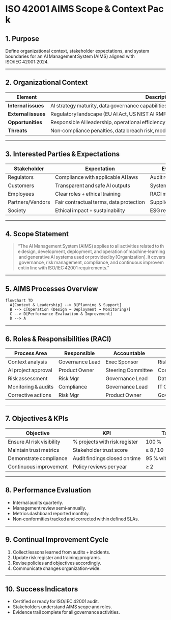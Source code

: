 # ISO 42001 AIMS Scope & Context Pack

## 1. Purpose
Define organizational context, stakeholder expectations, and system boundaries for an AI Management System (AIMS) aligned with ISO/IEC 42001:2024.

---

## 2. Organizational Context
| Element | Description |
|----------|--------------|
| **Internal issues** | AI strategy maturity, data governance capabilities, risk management culture. |
| **External issues** | Regulatory landscape (EU AI Act, US NIST AI RMF), market expectations, supplier ecosystem. |
| **Opportunities** | Responsible AI leadership, operational efficiency, trust differentiation. |
| **Threats** | Non‑compliance penalties, data breach risk, model misuse, bias. |

---

## 3. Interested Parties & Expectations
| Stakeholder | Expectation | Evidence Mechanism |
|--------------|-------------|--------------------|
| Regulators | Compliance with applicable AI laws | Audit reports & certificates |
| Customers | Transparent and safe AI outputs | System cards + user disclosures |
| Employees | Clear roles + ethical training | RACI matrix + training records |
| Partners/Vendors | Fair contractual terms, data protection | Supplier audits & agreements |
| Society | Ethical impact + sustainability | ESG report section on AI |

---

## 4. Scope Statement
> “The AI Management System (AIMS) applies to all activities related to the design, development, deployment, and operation of machine‑learning and generative AI systems used or provided by [Organization]. It covers governance, risk management, compliance, and continuous improvement in line with ISO/IEC 42001 requirements.”

---

## 5. AIMS Processes Overview
```mermaid
flowchart TD
  A[Context & Leadership] --> B[Planning & Support]
  B --> C[Operation (Design → Deployment → Monitoring)]
  C --> D[Performance Evaluation & Improvement]
  D --> A
```

---

## 6. Roles & Responsibilities (RACI)
| Process Area | Responsible | Accountable | Consulted | Informed |
|--------------|-------------|--------------|------------|-----------|
| Context analysis | Governance Lead | Exec Sponsor | Risk Mgr | All staff |
| AI project approval | Product Owner | Steering Committee | Compliance | IT Ops |
| Risk assessment | Risk Mgr | Governance Lead | Data Science | Legal |
| Monitoring & audits | Compliance | Governance Lead | IT Ops | Exec Sponsor |
| Corrective actions | Risk Mgr | Product Owner | Governance Lead | All staff |

---

## 7. Objectives & KPIs
| Objective | KPI | Target |
|------------|-----|---------|
| Ensure AI risk visibility | % projects with risk register | 100 % |
| Maintain trust metrics | Stakeholder trust score | ≥ 8 / 10 |
| Demonstrate compliance | Audit findings closed on time | 95 % within 30 days |
| Continuous improvement | Policy reviews per year | ≥ 2 |

---

## 8. Performance Evaluation
- Internal audits quarterly.  
- Management review semi‑annually.  
- Metrics dashboard reported monthly.  
- Non‑conformities tracked and corrected within defined SLAs.

---

## 9. Continual Improvement Cycle
1. Collect lessons learned from audits + incidents.  
2. Update risk register and training programs.  
3. Revise policies and objectives accordingly.  
4. Communicate changes organization‑wide.

---

## 10. Success Indicators
- Certified or ready for ISO/IEC 42001 audit.  
- Stakeholders understand AIMS scope and roles.  
- Evidence trail complete for all governance activities.
